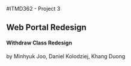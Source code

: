 #ITMD362 - Project 3
## Web Portal Redesign
#### Withdraw Class Redesign
by Minhyuk Joo, Daniel Kolodziej, Khang Duong
